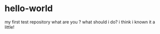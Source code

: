 # hello-world
my first test repository
what are you ? 
what should i do?
i think i known it a little!

